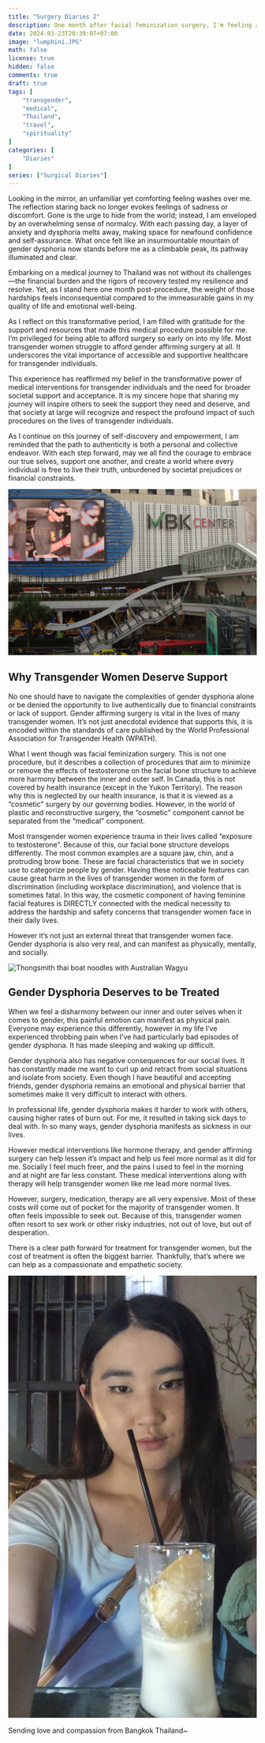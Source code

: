 ```yaml
---
title: "Surgery Diaries 2"
description: One month after facial feminization surgery, I'm feeling a lot better.  As I gaze into the mirror, I ponder questions about what this experience has taught me about the importance of medical treatment for transgender women.  This post deals with some heavy content, so there are some images I took while out and about in Bangkok offering you a nice break in between sections.
date: 2024-03-23T20:39:07+07:00
image: "lumphini.JPG"
math: false
license: true
hidden: false
comments: true
draft: true
tags: [
    "transgender",
    "medical",
    "Thailand",
    "travel",
    "spirituality"
]
categories: [
    "Diaries"
]
series: ["Surgical Diaries"]
---
```


Looking in the mirror, an unfamiliar yet comforting feeling washes over me. The reflection staring back no longer evokes feelings of sadness or discomfort. Gone is the urge to hide from the world; instead, I am enveloped by an overwhelming sense of normalcy. With each passing day, a layer of anxiety and dysphoria melts away, making space for newfound confidence and self-assurance. What once felt like an insurmountable mountain of gender dysphoria now stands before me as a climbable peak, its pathway illuminated and clear.

Embarking on a medical journey to Thailand was not without its challenges—the financial burden and the rigors of recovery tested my resilience and resolve. Yet, as I stand here one month post-procedure, the weight of those hardships feels inconsequential compared to the immeasurable gains in my quality of life and emotional well-being.

As I reflect on this transformative period, I am filled with gratitude for the support and resources that made this medical procedure possible for me. I’m privileged for being able to afford surgery so early on into my life. Most transgender women struggle to afford gender affirming surgery at all.  It underscores the vital importance of accessible and supportive healthcare for transgender individuals.

This experience has reaffirmed my belief in the transformative power of medical interventions for transgender individuals and the need for broader societal support and acceptance. It is my sincere hope that sharing my journey will inspire others to seek the support they need and deserve, and that society at large will recognize and respect the profound impact of such procedures on the lives of transgender individuals.

As I continue on this journey of self-discovery and empowerment, I am reminded that the path to authenticity is both a personal and collective endeavor. With each step forward, may we all find the courage to embrace our true selves, support one another, and create a world where every individual is free to live their truth, unburdened by societal prejudices or financial constraints.

![MBK Center in Bangkok Thailand](MBK.JPG)

## Why Transgender Women Deserve Support
No one should have to navigate the complexities of gender dysphoria alone or be denied the opportunity to live authentically due to financial constraints or lack of support.  Gender affirming surgery is vital in the lives of many transgender women.  It’s not just anecdotal evidence that supports this, it is encoded within the standards of care published by the World Professional Association for Transgender Health (WPATH).

What I went though was facial feminization surgery.  This is not one procedure, but it describes a collection of procedures that aim to minimize or remove the effects of testosterone on the facial bone structure to achieve more harmony between the inner and outer self.  In Canada, this is not covered by health insurance (except in the Yukon Territory).  The reason why this is neglected by our health insurance, is that it is viewed as a “cosmetic” surgery by our governing bodies.  However, in the world of plastic and reconstructive surgery, the “cosmetic” component cannot be separated from the “medical” component.

Most transgender women experience trauma in their lives called “exposure to testosterone”.  Because of this, our facial bone structure develops differently.  The most common examples are a square jaw, chin, and a protruding brow bone.  These are facial characteristics that we in society use to categorize people by gender.  Having these noticeable features can cause great harm in the lives of transgender women in the form of discrimination (including workplace discrimination), and violence that is sometimes fatal.  In this way, the cosmetic component of having feminine facial features is DIRECTLY connected with the medical necessity to address the hardship and safety concerns that transgender women face in their daily lives.

However it’s not just an external threat that transgender women face.  Gender dysphoria is also very real, and can manifest as physically, mentally, and socially.

![Thongsmith thai boat noodles with Australian Wagyu](thongsmith.JPG)

## Gender Dysphoria Deserves to be Treated
When we feel a disharmony between our inner and outer selves when it comes to gender, this painful emotion can manifest as physical pain.  Everyone may experience this differently, however in my life I‘ve experienced throbbing pain when I’ve had particularly bad episodes of gender dysphoria.  It has made sleeping and waking up difficult.

Gender dysphoria also has negative consequences for our social lives.  It has constantly made me want to curl up and retract from social situations and isolate from society.  Even though I have beautiful and accepting friends, gender dysphoria remains an emotional and physical barrier that sometimes make it very difficult to interact with others.

In professional life, gender dysphoria makes it harder to work with others, causing higher rates of burn out.  For me, it resulted in taking sick days to deal with.  In so many ways, gender dysphoria manifests as sickness in our lives. 

However medical interventions like hormone therapy, and gender affirming surgery can help lessen it’s impact and help us feel more normal as it did for me.  Socially I feel much freer, and the pains I used to feel in the morning and at night are far less constant.  These medical interventions along with therapy will help transgender women like me lead more normal lives.

However, surgery, medication, therapy are all very expensive.  Most of these costs will come out of pocket for the majority of transgender women.  It often feels impossible to seek out.  Because of this, transgender women often resort to sex work or other risky industries, not out of love, but out of desperation.  

There is a clear path forward for treatment for transgender women, but the cost of treatment is often the biggest barrier.  Thankfully, that’s where we can help as a compassionate and empathetic society.  


![Me having a drink at a rooftop bar during happy hour](me-drinking.jpg)

Sending love and compassion from Bangkok Thailand~
